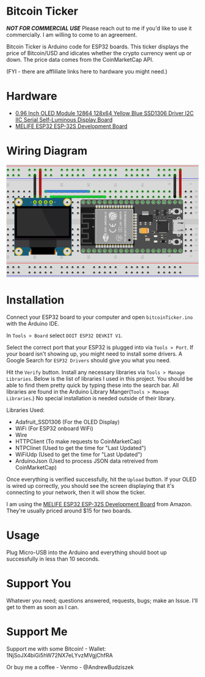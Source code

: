 # Bitcoin Ticker
***NOT FOR COMMERCIAL USE***
Please reach out to me if you'd like to use it commercially. I am willing to come to an agreement. 

Bitcoin Ticker is Arduino code for ESP32 boards. This ticker displays the price of Bitcoin/USD and idicates whether the crypto currency went up or down. The price data comes from the CoinMarketCap API.

(FYI - there are affliliate links here to hardware you might need.)

# Hardware
* <a target="_blank" href="https://www.amazon.com/gp/product/B08FD643VZ/ref=as_li_tl?ie=UTF8&camp=1789&creative=9325&creativeASIN=B08FD643VZ&linkCode=as2&tag=sonbrooks-20&linkId=9faac9c05979ab5d1800f8007b87bc86">0.96 Inch OLED Module 12864 128x64 Yellow Blue SSD1306 Driver I2C IIC Serial Self-Luminous Display Board</a>
* <a target="_blank" href="https://www.amazon.com/gp/product/B07Q576VWZ/ref=as_li_tl?ie=UTF8&camp=1789&creative=9325&creativeASIN=B07Q576VWZ&linkCode=as2&tag=sonbrooks-20&linkId=3a96c90ac45fbedce46412bc24f99fe7">MELIFE ESP32 ESP-32S Development Board</a>

# Wiring Diagram
![Wiring Diagram](wire-diagram.png)

# Installation
Connect your ESP32 board to your computer and open `bitcoinTicker.ino` with the Arduino IDE. 

In `Tools > Board` select `DOIT ESP32 DEVKIT V1`.

Select the correct port that your ESP32 is plugged into via `Tools > Port`. If your board isn't showing up, you might need to install some drivers. A Google Search for `ESP32 Drivers` should give you what you need.

Hit the `Verify` button. Install any necessary libraries via `Tools > Manage Libraries`. Below is the list of libraries I used in this project. You should be able to find them pretty quick by typing these into the search bar. All libraries are found in the Arduino Library Manger(`Tools > Manage Libraries`.) No special installation is needed outside of their library.

Libraries Used:
* Adafruit_SSD1306 (For the OLED Display)
* WiFi (For ESP32 onboard WiFi)
* Wire
* HTTPClient (To make requests to CoinMarketCap)
* NTPClinet (Used to get the time for "Last Updated")
* WiFiUdp (Used to get the time for "Last Updated")
* ArduinoJson (Used to process JSON data retreived from CoinMarketCap)

Once everything is verified successfully, hit the `Upload` button. If your OLED is wired up correctly, you should see the screen displaying that it's connecting to your network, then it will show the ticker. 

I am using the <a target="_blank" href="https://www.amazon.com/gp/product/B07Q576VWZ/ref=as_li_tl?ie=UTF8&camp=1789&creative=9325&creativeASIN=B07Q576VWZ&linkCode=as2&tag=sonbrooks-20&linkId=3a96c90ac45fbedce46412bc24f99fe7">MELIFE ESP32 ESP-32S Development Board</a> from Amazon. They're usually priced around $15 for two boards.

# Usage
Plug Micro-USB into the Arduino and everything should boot up successfully in less than 10 seconds.

# Support You
Whatever you need; questions answered, requests, bugs; make an Issue. I'll get to them as soon as I can.

# Support Me
Support me with some Bitcoin! - Wallet: 1NjSoJX4biGi5hW72NX7eLYvzMVgjChfRA

Or buy me a coffee - Venmo - @AndrewBudziszek
